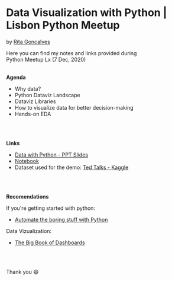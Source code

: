 # Data Visualization with Python | Lisbon Python Meetup
by [Rita Goncalves](https://www.linkedin.com/in/ritavigoncalves/) 

Here you can find my notes and links provided during <br />
Python Meetup Lx (7 Dec, 2020) 
<br />
<br />

**Agenda**
* Why data? 
* Python Dataviz Landscape 
* Dataviz Libraries 
* How to visualize data for better decision-making 
* Hands-on EDA 
<br />
<br />

**Links**
* [Data with Python - PPT Slides](https://www.canva.com/design/DAEPdIsJ4mo/tp5MezhEtHsN7vUP_957-w/view?utm_content=DAEPdIsJ4mo&utm_campaign=designshare&utm_medium=link&utm_source=publishsharelink) 
* [Notebook](https://github.com/ritavigoncalves/python-meetup-lx/blob/main/Dataviz_with_Python_(Hands_On).ipynb)
* Dataset used for the demo: [Ted Talks - Kaggle](https://www.kaggle.com/rounakbanik/ted-talks)
<br />
<br />

**Recomendations**

If you're getting started with python:
* [Automate the boring stuff with Python](automatetheboringstuff.com)

Data Vizualization:
* [The Big Book of Dashboards](https://www.bigbookofdashboards.com/)
<br />
<br />

Thank you :smile:
